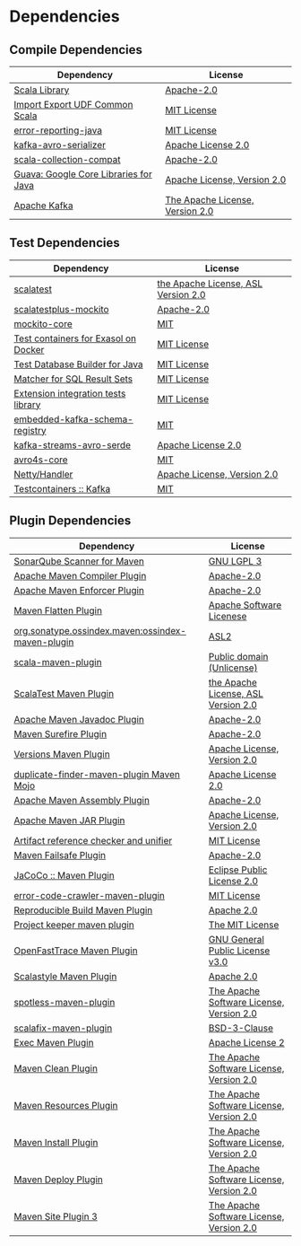 <!-- @formatter:off -->
# Dependencies

## Compile Dependencies

| Dependency                                 | License                               |
| ------------------------------------------ | ------------------------------------- |
| [Scala Library][0]                         | [Apache-2.0][1]                       |
| [Import Export UDF Common Scala][2]        | [MIT License][3]                      |
| [error-reporting-java][4]                  | [MIT License][5]                      |
| [kafka-avro-serializer][6]                 | [Apache License 2.0][7]               |
| [scala-collection-compat][8]               | [Apache-2.0][1]                       |
| [Guava: Google Core Libraries for Java][9] | [Apache License, Version 2.0][10]     |
| [Apache Kafka][11]                         | [The Apache License, Version 2.0][10] |

## Test Dependencies

| Dependency                                 | License                                   |
| ------------------------------------------ | ----------------------------------------- |
| [scalatest][12]                            | [the Apache License, ASL Version 2.0][13] |
| [scalatestplus-mockito][14]                | [Apache-2.0][13]                          |
| [mockito-core][15]                         | [MIT][16]                                 |
| [Test containers for Exasol on Docker][17] | [MIT License][18]                         |
| [Test Database Builder for Java][19]       | [MIT License][20]                         |
| [Matcher for SQL Result Sets][21]          | [MIT License][22]                         |
| [Extension integration tests library][23]  | [MIT License][24]                         |
| [embedded-kafka-schema-registry][25]       | [MIT][26]                                 |
| [kafka-streams-avro-serde][27]             | [Apache License 2.0][7]                   |
| [avro4s-core][28]                          | [MIT][26]                                 |
| [Netty/Handler][29]                        | [Apache License, Version 2.0][1]          |
| [Testcontainers :: Kafka][30]              | [MIT][31]                                 |

## Plugin Dependencies

| Dependency                                              | License                                        |
| ------------------------------------------------------- | ---------------------------------------------- |
| [SonarQube Scanner for Maven][32]                       | [GNU LGPL 3][33]                               |
| [Apache Maven Compiler Plugin][34]                      | [Apache-2.0][35]                               |
| [Apache Maven Enforcer Plugin][36]                      | [Apache-2.0][35]                               |
| [Maven Flatten Plugin][37]                              | [Apache Software Licenese][35]                 |
| [org.sonatype.ossindex.maven:ossindex-maven-plugin][38] | [ASL2][10]                                     |
| [scala-maven-plugin][39]                                | [Public domain (Unlicense)][40]                |
| [ScalaTest Maven Plugin][41]                            | [the Apache License, ASL Version 2.0][13]      |
| [Apache Maven Javadoc Plugin][42]                       | [Apache-2.0][35]                               |
| [Maven Surefire Plugin][43]                             | [Apache-2.0][35]                               |
| [Versions Maven Plugin][44]                             | [Apache License, Version 2.0][35]              |
| [duplicate-finder-maven-plugin Maven Mojo][45]          | [Apache License 2.0][7]                        |
| [Apache Maven Assembly Plugin][46]                      | [Apache-2.0][35]                               |
| [Apache Maven JAR Plugin][47]                           | [Apache License, Version 2.0][35]              |
| [Artifact reference checker and unifier][48]            | [MIT License][49]                              |
| [Maven Failsafe Plugin][50]                             | [Apache-2.0][35]                               |
| [JaCoCo :: Maven Plugin][51]                            | [Eclipse Public License 2.0][52]               |
| [error-code-crawler-maven-plugin][53]                   | [MIT License][54]                              |
| [Reproducible Build Maven Plugin][55]                   | [Apache 2.0][10]                               |
| [Project keeper maven plugin][56]                       | [The MIT License][57]                          |
| [OpenFastTrace Maven Plugin][58]                        | [GNU General Public License v3.0][59]          |
| [Scalastyle Maven Plugin][60]                           | [Apache 2.0][7]                                |
| [spotless-maven-plugin][61]                             | [The Apache Software License, Version 2.0][35] |
| [scalafix-maven-plugin][62]                             | [BSD-3-Clause][63]                             |
| [Exec Maven Plugin][64]                                 | [Apache License 2][35]                         |
| [Maven Clean Plugin][65]                                | [The Apache Software License, Version 2.0][10] |
| [Maven Resources Plugin][66]                            | [The Apache Software License, Version 2.0][10] |
| [Maven Install Plugin][67]                              | [The Apache Software License, Version 2.0][10] |
| [Maven Deploy Plugin][68]                               | [The Apache Software License, Version 2.0][10] |
| [Maven Site Plugin 3][69]                               | [The Apache Software License, Version 2.0][10] |

[0]: https://www.scala-lang.org/
[1]: https://www.apache.org/licenses/LICENSE-2.0
[2]: https://github.com/exasol/import-export-udf-common-scala/
[3]: https://github.com/exasol/import-export-udf-common-scala/blob/main/LICENSE
[4]: https://github.com/exasol/error-reporting-java/
[5]: https://github.com/exasol/error-reporting-java/blob/main/LICENSE
[6]: http://confluent.io/kafka-avro-serializer
[7]: http://www.apache.org/licenses/LICENSE-2.0.html
[8]: http://www.scala-lang.org/
[9]: https://github.com/google/guava
[10]: http://www.apache.org/licenses/LICENSE-2.0.txt
[11]: https://kafka.apache.org
[12]: http://www.scalatest.org
[13]: http://www.apache.org/licenses/LICENSE-2.0
[14]: https://github.com/scalatest/scalatestplus-mockito
[15]: https://github.com/mockito/mockito
[16]: https://github.com/mockito/mockito/blob/main/LICENSE
[17]: https://github.com/exasol/exasol-testcontainers/
[18]: https://github.com/exasol/exasol-testcontainers/blob/main/LICENSE
[19]: https://github.com/exasol/test-db-builder-java/
[20]: https://github.com/exasol/test-db-builder-java/blob/main/LICENSE
[21]: https://github.com/exasol/hamcrest-resultset-matcher/
[22]: https://github.com/exasol/hamcrest-resultset-matcher/blob/main/LICENSE
[23]: https://github.com/exasol/extension-manager/
[24]: https://github.com/exasol/extension-manager/blob/main/LICENSE
[25]: https://github.com/embeddedkafka/embedded-kafka-schema-registry
[26]: https://opensource.org/licenses/MIT
[27]: http://confluent.io/kafka-streams-avro-serde
[28]: https://github.com/sksamuel/avro4s
[29]: https://netty.io/netty-handler/
[30]: https://java.testcontainers.org
[31]: http://opensource.org/licenses/MIT
[32]: http://sonarsource.github.io/sonar-scanner-maven/
[33]: http://www.gnu.org/licenses/lgpl.txt
[34]: https://maven.apache.org/plugins/maven-compiler-plugin/
[35]: https://www.apache.org/licenses/LICENSE-2.0.txt
[36]: https://maven.apache.org/enforcer/maven-enforcer-plugin/
[37]: https://www.mojohaus.org/flatten-maven-plugin/
[38]: https://sonatype.github.io/ossindex-maven/maven-plugin/
[39]: http://github.com/davidB/scala-maven-plugin
[40]: http://unlicense.org/
[41]: https://www.scalatest.org/user_guide/using_the_scalatest_maven_plugin
[42]: https://maven.apache.org/plugins/maven-javadoc-plugin/
[43]: https://maven.apache.org/surefire/maven-surefire-plugin/
[44]: https://www.mojohaus.org/versions/versions-maven-plugin/
[45]: https://basepom.github.io/duplicate-finder-maven-plugin
[46]: https://maven.apache.org/plugins/maven-assembly-plugin/
[47]: https://maven.apache.org/plugins/maven-jar-plugin/
[48]: https://github.com/exasol/artifact-reference-checker-maven-plugin/
[49]: https://github.com/exasol/artifact-reference-checker-maven-plugin/blob/main/LICENSE
[50]: https://maven.apache.org/surefire/maven-failsafe-plugin/
[51]: https://www.jacoco.org/jacoco/trunk/doc/maven.html
[52]: https://www.eclipse.org/legal/epl-2.0/
[53]: https://github.com/exasol/error-code-crawler-maven-plugin/
[54]: https://github.com/exasol/error-code-crawler-maven-plugin/blob/main/LICENSE
[55]: http://zlika.github.io/reproducible-build-maven-plugin
[56]: https://github.com/exasol/project-keeper/
[57]: https://github.com/exasol/project-keeper/blob/main/LICENSE
[58]: https://github.com/itsallcode/openfasttrace-maven-plugin
[59]: https://www.gnu.org/licenses/gpl-3.0.html
[60]: http://www.scalastyle.org
[61]: https://github.com/diffplug/spotless
[62]: https://github.com/evis/scalafix-maven-plugin
[63]: https://opensource.org/licenses/BSD-3-Clause
[64]: https://www.mojohaus.org/exec-maven-plugin
[65]: http://maven.apache.org/plugins/maven-clean-plugin/
[66]: http://maven.apache.org/plugins/maven-resources-plugin/
[67]: http://maven.apache.org/plugins/maven-install-plugin/
[68]: http://maven.apache.org/plugins/maven-deploy-plugin/
[69]: http://maven.apache.org/plugins/maven-site-plugin/
